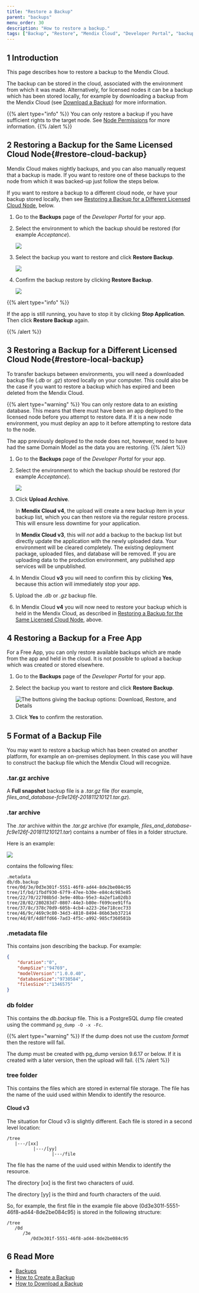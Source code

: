 ```yaml
---
title: "Restore a Backup"
parent: "backups"
menu_order: 30
description: "How to restore a backup."
tags: ["Backup", "Restore", "Mendix Cloud", "Developer Portal", "backup file format"]
---
```


## 1 Introduction

This page describes how to restore a backup to the Mendix Cloud.

The backup can be stored in the cloud, associated with the environment from which it was made. Alternatively, for licensed nodes it can be a backup which has been stored locally, for example by downloading a backup from the Mendix Cloud (see [Download a Backup](download-backup)) for more information.

{{% alert type="info" %}}
You can only restore a backup if you have sufficient rights to the target node. See [Node Permissions](/developerportal/deploy/node-permissions) for more information.
{{% /alert %}}

## 2 Restoring a Backup for the Same Licensed Cloud Node{#restore-cloud-backup}

Mendix Cloud makes nightly backups, and you can also manually request that a backup is made. If you want to restore one of these backups to the node from which it was backed-up just follow the steps below.

If you want to restore a backup to a different cloud node, or have your backup stored locally, then see [Restoring a Backup for a Different Licensed Cloud Node](#restore-local-backup), below.

1. Go to the **Backups** page of the *Developer Portal* for your app.

2. Select the environment to which the backup should be restored (for example *Acceptance*).

    ![](attachments/restore-a-backup/environment.png)

3. Select the backup you want to restore and click **Restore Backup**.

    ![](attachments/restore-a-backup/backupoptions.png)

4. Confirm the backup restore by clicking **Restore Backup**.

    ![](attachments/restore-a-backup/restore-backup.png)

{{% alert type="info" %}}

If the app is still running, you have to stop it by clicking **Stop Application**. Then click **Restore Backup** again.

{{% /alert %}}

## 3 Restoring a Backup for a Different Licensed Cloud Node{#restore-local-backup}

To transfer backups between environments, you will need a downloaded backup file (*.db* or *.gz*) stored locally on your computer. This could also be the case if you want to restore a backup which has expired and been deleted from the Mendix Cloud.

{{% alert type="warning" %}}
You can only restore data to an existing database. This means that there must have been an app deployed to the licensed node before you attempt to restore data. If it is a new node environment, you must deploy an app to it before attempting to restore data to the node.

The app previously deployed to the node does not, however, need to have had the same Domain Model as the data you are restoring.
{{% /alert %}}

1. Go to the **Backups** page of the *Developer Portal* for your app.

2. Select the environment to which the backup should be restored (for example *Acceptance*).

    ![](attachments/restore-a-backup/environment.png)

3. Click **Upload Archive**.

    In **Mendix Cloud v4**, the upload will create a new backup item in your backup list, which you can then restore via the regular restore process. This will ensure less downtime for your application.

    In **Mendix Cloud v3**, this will *not* add a backup to the backup list but directly update the application with the newly uploaded data. Your environment will be cleared completely. The existing deployment package, uploaded files, and database will be removed. If you are uploading data to the production environment, any published app services will be unpublished.

4. In Mendix Cloud **v3** you will need to confirm this by clicking **Yes**, because this action will immediately stop your app.

5. Upload the *.db* or *.gz* backup file.

6. In Mendix Cloud **v4** you will now need to restore your backup which is held in the Mendix Cloud, as described in [Restoring a Backup for the Same Licensed Cloud Node](#restore-cloud-backup), above.

## 4 Restoring a Backup for a Free App

For a Free App, you can only restore available backups which are made from the app and held in the cloud. It is not possible to upload a backup which was created or stored elsewhere.

1. Go to the **Backups** page of the *Developer Portal* for your app.

2. Select the backup you want to restore and click **Restore Backup**.

    ![The buttons giving the backup options: Download, Restore, and Details](attachments/restore-a-backup/free-backup-options.png)

3. Click **Yes** to confirm the restoration.

## 5 Format of a Backup File

You may want to restore a backup which has been created on another platform, for example an on-premises deployment. In this case you will have to construct the backup file which the Mendix Cloud will recognize.

### .tar.gz archive

A **Full snapshot** backup file is a *.tar.gz* file (for example, *files_and_database-fc9e126f-201811210121.tar.gz*).

### .tar archive

The *.tar* archive within the *.tar.gz* archive (for example, *files_and_database-fc9e126f-201811210121.tar*) contains a number of files in a folder structure.

Here is an example:

![](attachments/restore-a-backup/tar-gz-structure.png)

contains the following files:

```
.metadata
db/db.backup
tree/0d/3e/0d3e301f-5551-46f8-ad44-8de2be084c95
tree/1f/bd/1fbdf930-67f9-47ee-b30e-e84c4c983e85
tree/22/70/22708b5d-3e9e-40ba-95e3-4a2ef1a02db3
tree/28/02/280283d7-0807-44e3-b80e-f699cee91ffa
tree/37/8c/378c70d9-605b-4cb4-a223-26e718cec733
tree/46/9c/469c9c80-34d3-4810-8494-86b63eb37214
tree/4d/8f/4d8ffd66-7ad3-4f5c-a992-985cf360581b
```
### .metadata file

This contains json describing the backup. For example:

```json
{
    "duration":"0",
    "dumpSize":"94769",
    "modelVersion":"1.0.0.40",
    "databaseSize":"9730584",
    "filesSize":"1346575"
}
```

### db folder

This contains the *db.backup* file. This is a PostgreSQL dump file created using the command `pg_dump -O -x -Fc`.

{{% alert type="warning" %}}
If the dump does not use the *custom format* then the restore will fail.

The dump must be created with pg_dump version 9.6.17 or below. If it is created with a later version, then the upload will fail.
{{% /alert %}}

### tree folder

This contains the files which are stored in external file storage. The file has the name of the uuid used within Mendix to identify the resource.

#### Cloud v3

The situation for Cloud v3 is slightly different. Each file is stored in a second level location:

```
/tree
   |---/[xx]
          |---/[yy]
                 |---/file
```

The file has the name of the uuid used within Mendix to identify the resource.

The directory [xx] is the first two characters of uuid.

The directory [yy] is the third and fourth characters of the uuid.

So, for example, the first file in the example file above (0d3e301f-5551-46f8-ad44-8de2be084c95) is stored in the following structure:

```
/tree
   /0d
      /3e
         /0d3e301f-5551-46f8-ad44-8de2be084c95
```

## 6 Read More

* [Backups](backups)
* [How to Create a Backup](create-backup)
* [How to Download a Backup](download-backup)
